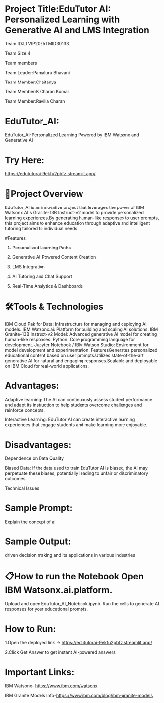 # Project Title:EduTutor AI: Personalized Learning with Generative AI and LMS Integration

Team ID:LTVIP2025TMID30133

Team Size:4

Team members

Team Leader:Pamaluru Bhavani

Team Member:Chaitanya

Team Member:K Charan Kumar

Team Member:Ravilla Charan

# EduTutor_AI:

EduTutor_AI-Personalized Learning Powered by IBM Watsonx and Generative AI

# Try Here:

https://edututorai-9ekfu2pbfz.streamlit.app/

# 🎯Project Overview

EduTutor_AI is an innovative project that leverages the power of IBM Watsonx AI's Granite-13B Instruct-v2 model to provide personalized learning experiences.By generating human-like responses to user prompts, this project aims to enhance education through adaptive and intelligent tutoring tailored to individual needs.

#Features

1. Personalized Learning Paths

2. Generative AI-Powered Content Creation

3. LMS Integration

4. AI Tutoring and Chat Support

5. Real-Time Analytics & Dashboards

# 🛠️Tools & Technologies

IBM Cloud Pak for Data: Infrastructure for managing and deploying AI models. IBM Watsonx.ai: Platform for building and scaling AI solutions. IBM Granite-13B Instruct-v2 Model: Advanced generative AI model for creating human-like responses. Python: Core programming language for development. Jupyter Notebook / IBM Watson Studio: Environment for model development and experimentation. FeaturesGenerates personalized educational content based on user prompts.Utilizes state-of-the-art generative AI for natural and engaging responses.Scalable and deployable on IBM Cloud for real-world applications.

# Advantages:

Adaptive learning: The AI can continuously assess student performance and adapt its instruction to help students overcome challenges and reinforce concepts.

Interactive Learning: EduTutor AI can create interactive learning experiences that engage students and make learning more enjoyable.

# Disadvantages:

Dependence on Data Quality

Biased Data: If the data used to train EduTutor AI is biased, the AI may perpetuate these biases, potentially leading to unfair or discriminatory outcomes.

Technical Issues

# Sample Prompt:

Explain the concept of ai

# Sample Output:

driven decision making and its applications in various industries

# 📋How to run the Notebook Open IBM Watsonx.ai.platform.

Upload and open EduTutor_AI_Notebook.ipynb. Run the cells to generate AI responses for your educational prompts.

# How to Run:

1.Open the deployed link -> https://edututorai-9ekfu2pbfz.streamlit.app/

2.Click Get Answer to get instant AI-powered answers

 # Important Links:

IBM Watsonx- https://www.ibm.com/watsonx 

IBM Granite Models Info-https://www.ibm.com/blog/ibm-granite-models

